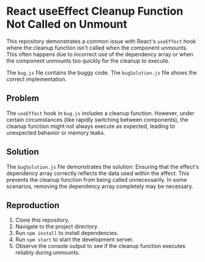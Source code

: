 # React useEffect Cleanup Function Not Called on Unmount

This repository demonstrates a common issue with React's `useEffect` hook where the cleanup function isn't called when the component unmounts.  This often happens due to incorrect use of the dependency array or when the component unmounts too quickly for the cleanup to execute.

The `bug.js` file contains the buggy code. The `bugSolution.js` file shows the correct implementation.

## Problem

The `useEffect` hook in `bug.js` includes a cleanup function. However, under certain circumstances (like rapidly switching between components), the cleanup function might not always execute as expected, leading to unexpected behavior or memory leaks. 

## Solution

The `bugSolution.js` file demonstrates the solution: Ensuring that the effect's dependency array correctly reflects the data used within the effect.  This prevents the cleanup function from being called unnecessarily.  In some scenarios, removing the dependency array completely may be necessary.

## Reproduction

1. Clone this repository.
2. Navigate to the project directory.
3. Run `npm install` to install dependencies.
4. Run `npm start` to start the development server.
5. Observe the console output to see if the cleanup function executes reliably during unmounts.
